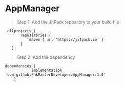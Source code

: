 # AppManager
> Step 1. Add the JitPack repository to your build file
 ``` Project Gradle
  allprojects {
		repositories {
			maven { url 'https://jitpack.io' }
		}
	}
 ```
> Step 2. Add the dependency
``` Module Gradle
dependencies {
	        implementation 'com.github.PakMasterDeveloper:AppManager:1.0'
	}
```
